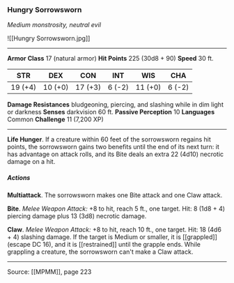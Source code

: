 ### Hungry Sorrowsworn
_Medium monstrosity, neutral evil_

![[Hungry Sorrowsworn.jpg]]




---

**Armor Class** 17 (natural armor)
**Hit Points** 225 (30d8 + 90)
**Speed** 30 ft.

| STR     | DEX     | CON     | INT     | WIS     | CHA     |
|---------|---------|---------|---------|---------|---------|
| 19 (+4) | 10 (+0) | 17 (+3) | 6 (-2) | 11 (+0) | 6 (-2) |

**Damage Resistances** bludgeoning, piercing, and slashing while in dim light or darkness
**Senses** darkvision 60 ft.
**Passive Perception** 10
**Languages** Common
**Challenge** 11 (7,200 XP)

---

**Life Hunger**. If a creature within 60 feet of the sorrowsworn regains hit points, the sorrowsworn gains two benefits until the end of its next turn: it has advantage on attack rolls, and its Bite deals an extra 22 (4d10) necrotic damage on a hit.

##### Actions
**Multiattack**. The sorrowsworn makes one Bite attack and one Claw attack.

**Bite**. _Melee Weapon Attack:_ +8 to hit, reach 5 ft., one target. Hit: 8 (1d8 + 4) piercing damage plus 13 (3d8) necrotic damage.

**Claw**. _Melee Weapon Attack:_ +8 to hit, reach 10 ft., one target. Hit: 18 (4d6 + 4) slashing damage. If the target is Medium or smaller, it is [[grappled]] (escape DC 16), and it is [[restrained]] until the grapple ends. While grappling a creature, the sorrowsworn can't make a Claw attack.


---

Source: [[MPMM]], page 223